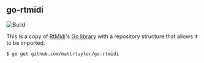 ## go-rtmidi
![Build](https://github.com/mattrtaylor/go-rtmidi/actions/workflows/ci.yml/badge.svg?event=push)


This is a copy of [RtMidi](https://www.music.mcgill.ca/~gary/rtmidi/)'s [Go library](https://github.com/thestk/rtmidi/tree/master/contrib/go/rtmidi)
with a repository structure that allows it to be imported.

```
$ go get github.com/mattrtaylor/go-rtmidi
```
